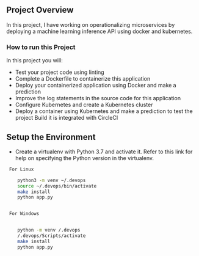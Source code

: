 ## Project Overview

In this project, I have working on operationalizing microservices by deploying a machine learning inference API using docker and kubernetes.
  
### How to run this Project
In this project you will:
* Test your project code using linting
* Complete a Dockerfile to containerize this application
* Deploy your containerized application using Docker and make a prediction
* Improve the log statements in the source code for this application
* Configure Kubernetes and create a Kubernetes cluster
* Deploy a container using Kubernetes and make a prediction to test the project Build it is integrated with CircleCI

## Setup the Environment

* Create a virtualenv with Python 3.7 and activate it. Refer to this link for help on specifying the Python version in the virtualenv. 
```bash
 For Linux

    python3 -m venv ~/.devops
    source ~/.devops/bin/activate
    make install
    python app.py


 For Windows


    python -m venv /.devops
    /.devops/Scripts/activate
    make install
    python app.py
